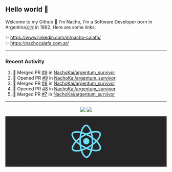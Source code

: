 ## Hello world 👋  
Welcome to my Github 🧙‍ I'm Nacho, I'm a Software Developer born in Argentina🇦🇷 in 1992. Here are some links:  
  
✨ https://www.linkedin.com/in/nacho-caiafa/  
✨ https://nachocaiafa.com.ar/  

---

### Recent Activity

<!--START_SECTION:activity-->
1. 🎉 Merged PR [#9](https://github.com/NachoKai/argentum_survivor/pull/9) in [NachoKai/argentum_survivor](https://github.com/NachoKai/argentum_survivor)
2. 💪 Opened PR [#9](https://github.com/NachoKai/argentum_survivor/pull/9) in [NachoKai/argentum_survivor](https://github.com/NachoKai/argentum_survivor)
3. 🎉 Merged PR [#8](https://github.com/NachoKai/argentum_survivor/pull/8) in [NachoKai/argentum_survivor](https://github.com/NachoKai/argentum_survivor)
4. 💪 Opened PR [#8](https://github.com/NachoKai/argentum_survivor/pull/8) in [NachoKai/argentum_survivor](https://github.com/NachoKai/argentum_survivor)
5. 🎉 Merged PR [#7](https://github.com/NachoKai/argentum_survivor/pull/7) in [NachoKai/argentum_survivor](https://github.com/NachoKai/argentum_survivor)
<!--END_SECTION:activity-->

---

<p align="center">
    <img align='center' src="https://github-readme-stats.vercel.app/api?username=NachoKai&theme=react&hide_border=true&include_all_commits=false&count_private=true" />
    <img align="center" src="https://github-readme-stats.vercel.app/api/top-langs?username=NachoKai&langs_count=10&show_icons=true&locale=en&layout=compact&theme=react&hide_border=true" />
   <!-- <img align='center' src="https://github-readme-streak-stats.herokuapp.com/?user=NachoKai&theme=react&hide_border=true" /> -->
</p>

<p align="center">
    <img align='center' src='https://raw.githubusercontent.com/NachoKai/NachoKai/master/x3x5w638kkixi9s3h3vw.gif' >
</p>

